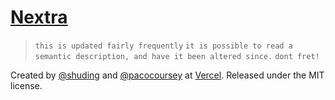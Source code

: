 # [Nextra](https://nextra.vercel.app)

> `this is updated fairly frequently`
> `it is possible to read a semantic description, and have it been altered since.`
> `dont fret!`

Created by [@shuding](https://github.com/shuding) and [@pacocoursey](https://github.com/pacocoursey) at [Vercel](https://vercel.com). Released under the MIT license.
